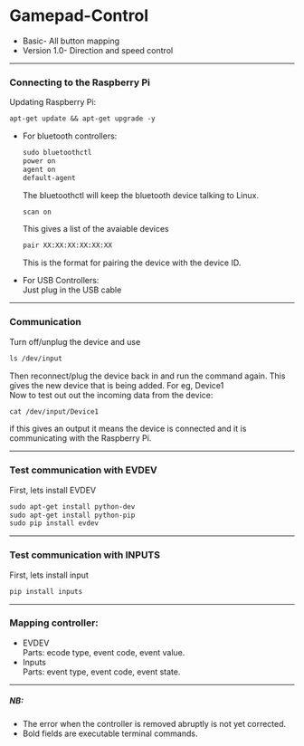 # Gamepad-Control

* Basic- All button mapping 
* Version 1.0- Direction and speed control
________________________________________________________________________

### Connecting to the Raspberry Pi
Updating Raspberry Pi:
``` diff
apt-get update && apt-get upgrade -y
```

* For bluetooth controllers: 
  ``` diff
  sudo bluetoothctl
  power on
  agent on
  default-agent
  ```
  The bluetoothctl will keep the bluetooth device talking to Linux.
  ``` diff
  scan on
  ```
  This gives a list of the avaiable devices
  ``` diff
  pair XX:XX:XX:XX:XX:XX
  ```
  This is the format for pairing the device with the device ID.

* For USB Controllers:
  <br /> Just plug in the USB cable
_________________________________________________________________________

### Communication
Turn off/unplug the device and use
``` diff
ls /dev/input
```
Then reconnect/plug the device back in and run the command again.
This gives the new device that is being added. For eg, Device1
<br /> Now to test out out the incoming data from the device:
``` diff
cat /dev/input/Device1
```
if this gives an output it means the device is connected and it is communicating with the Raspberry Pi.
__________________________________________________________________________

### Test communication with EVDEV
First, lets install EVDEV
``` diff
sudo apt-get install python-dev
sudo apt-get install python-pip
sudo pip install evdev
```
__________________________________________________________________________

### Test communication with INPUTS
First, lets install input
``` diff
pip install inputs
```
__________________________________________________________________________

### Mapping controller:
* EVDEV
<br /> Parts: ecode type, event code, event value.
* Inputs
<br /> Parts: event type, event code, event state.
___________________________________________________________________________


##### NB: 
* The error when the controller is removed abruptly is not yet corrected.
* Bold fields are executable terminal commands.






